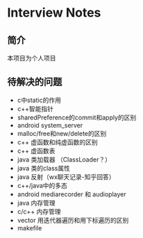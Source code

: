 # Interview Notes
## 简介
本项目为个人项目

## 待解决的问题
* c中static的作用
* c++智能指针
* sharedPreference的commit和apply的区别
* android system_server
* malloc/free和new/delete的区别
* c++ 虚函数和纯虚函数的区别
* c++ 虚函数表
* java 类加载器 （ClassLoader？）
* java 类的class属性
* java 反射（wx聊天记录-知乎回答）
* c++/java中的多态
* android mediarecorder 和 audioplayer
* java 内存管理
* c/c++ 内存管理
* vector 用迭代器遍历和用下标遍历的区别
* makefile